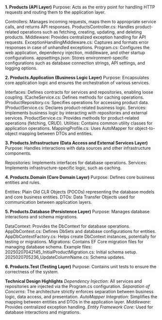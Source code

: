 **1. Products (API Layer)**
Purpose: Acts as the entry point for handling HTTP requests and routing them to the application layer.

Controllers: Manages incoming requests, maps them to appropriate service calls, and returns API responses.
ProductsController.cs: Handles product-related operations such as fetching, creating, updating, and deleting products.
Middleware: Provides centralized exception handling for API requests.
ExceptionHandlingMiddleware.cs: Captures and formats error responses in case of unhandled exceptions.
Program.cs: Configures the web application, dependency injection, middleware, and other startup configurations.
appsettings.json: Stores environment-specific configurations such as database connection strings, API settings, and logging options.

**2. Products.Application (Business Logic Layer)**
Purpose: Encapsulates core application logic and ensures the orchestration of various services.

Interfaces: Defines contracts for services and repositories, enabling loose coupling.
ICacheService.cs: Defines methods for caching operations.
IProductRepository.cs: Specifies operations for accessing product data.
IProductService.cs: Declares product-related business logic.
Services: Implements business logic by interacting with repositories and external services.
ProductService.cs: Provides methods for product-related operations (fetching, CRUD).
Utilities: Contains common utility classes for application operations.
MappingProfile.cs: Uses AutoMapper for object-to-object mapping between DTOs and entities.

**3. Products.Infrastructure (Data Access and External Services Layer)**
Purpose: Handles interactions with data sources and other infrastructure components.

Repositories: Implements interfaces for database operations.
Services: Implements infrastructure-specific logic, such as caching.

**4. Products.Domain (Core Domain Layer)**
Purpose: Defines core business entities and rules.

Entities: Plain Old CLR Objects (POCOs) representing the database models and core business entities.
DTOs: Data Transfer Objects used for communication between application layers.

**5. Products.Database (Persistence Layer)**
Purpose: Manages database interactions and schema migrations.

DataContext: Provides the DbContext for database operations.
AppDbContext.cs: Defines DbSets and database configurations for entities.
AppDbContextFactory.cs: Helps create DbContext instances, potentially for testing or migrations.
Migrations: Contains EF Core migration files for managing database schema.
Example files:
20250207042145_InitialProductMigration.cs: Initial schema setup.
2025020705236_UpdateColumnName.cs: Schema updates.

**6. Products.Test (Testing Layer)**
Purpose: Contains unit tests to ensure the correctness of the system.

**Technical Design Highlights**
_Dependency Injection_: All services and repositories are injected via the Program.cs configuration.
_Separation of Concerns_: The architecture strictly enforces separation between business logic, data access, and presentation.
_AutoMapper Integration_: Simplifies the mapping between entities and DTOs in the application layer.
_Middleware_: Provides centralized exception handling.
_Entity Framework Core_: Used for database interactions and migrations.
